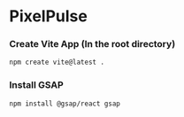 # PixelPulse

### Create Vite App (In the root directory)

```bash
npm create vite@latest .
```

### Install GSAP

```bash
npm install @gsap/react gsap
```